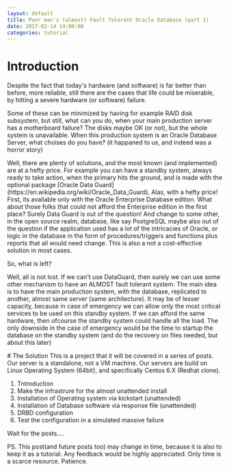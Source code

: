 ```yaml
---
layout: default
title: Poor man's (almost) Fault Tolerant Oracle Database (part 1)
date: 2017-02-14 14:00:00
categories: tutorial
---
```

# Introduction
Despite the fact that today's hardware (and software) is far better than before, more reliable, still there are the cases
that life could be miserable, by hitting a severe hardware (or software) failure.
<p>
Some of these can be minimized by having for example RAID disk subsystem, but still, what can you do, when your main production 
server has a motherboard failure? The disks maybe OK (or not), but the whole system is unavailable. When this production 
system is an Oracle Database Server, what choises do you have? (it happaned to us, and indeed was a horror story)
<p>
Well, there are plenty of solutions, and the most known (and implemented) are at a hefty price. For example you can have a standby
system, always ready to take action, when the primary hits the ground, and is made with the optional package 
[Oracle Data Guard](https://en.wikipedia.org/wiki/Oracle_Data_Guard). Alas, with a hefty price! First, its available only
with the Oracle Enterprise Database edition. What about those folks that could not afford the Enterprise edition in the first
place? Surely Data Guard is out of the question! And change to some other, in the open source realm, database, like say PostgreSQL
maybe also out of the question if the application used has a lot of the intricacies of Oracle, or logic in the database in 
the form of procedures/triggers and functions plus reports that all would need change. This is also a not a cost-effective solution
in most cases.
<p>
So, what is left?
<p>
Well, all is not lost. If we can't use DataGuard, then surely we can use some other mechanism to have an ALMOST
fault tolerant system. The main idea is to have the main production system, with the database, replicated to another, almost
same server (same architecture). It may be of lesser capacity, because in case of emergency we can allow only the most critical
services to be used on this standby system. If we can afford the same hardware, then ofcourse the standby system could handle 
all the load. The only downside in the case of emergency would be the time to startup the database on the standby system (and 
do the recovery on files needed, but about this later)
<p>
# The Solution
This is a project that it will be covered in a series of posts. Our server is a standalone, not a VM machine. Our servers are
build on Linux Operating System (64bit), and specifically Centos 6.X (Redhat clone). 

1. Tntroduction 
2. Make the infrastrure for the almost unattended install
3. Installation of Operating system via kickstart (unattended)
4. Installation of Database software via response file (unattended)
5. DRBD configuration 
6. Test the configuration in a simulated massive failure

Wait for the posts....

PS. This post(and future posts too) may change in time, because it is also to keep it as a tutorial. 
Any feedback would be highly appreciated. Only time is a scarce resource. Patience.
